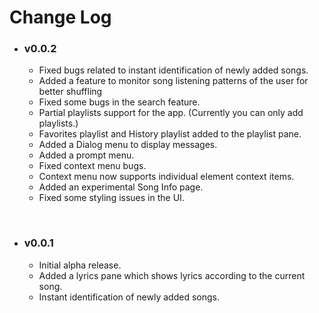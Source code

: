 # Change Log

-  ### v0.0.2
   -  Fixed bugs related to instant identification of newly added songs.
   -  Added a feature to monitor song listening patterns of the user for better shuffling
   -  Fixed some bugs in the search feature.
   -  Partial playlists support for the app. (Currently you can only add playlists.)
   -  Favorites playlist and History playlist added to the playlist pane.
   -  Added a Dialog menu to display messages.
   -  Added a prompt menu.
   -  Fixed context menu bugs.
   -  Context menu now supports individual element context items.
   -  Added an experimental Song Info page.
   -  Fixed some styling issues in the UI.

<br>

-  ### v0.0.1

   -  Initial alpha release.
   -  Added a lyrics pane which shows lyrics according to the current song.
   -  Instant identification of newly added songs.
